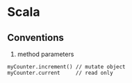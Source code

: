# Scala

## Conventions

1. method parameters
```
myCounter.increment() // mutate object
myCounter.current     // read only
```
